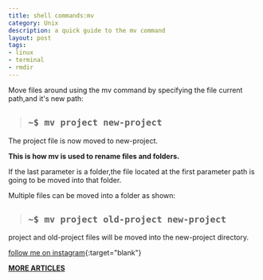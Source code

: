 ```yaml
---
title: shell commands:mv
category: Unix
description: a quick guide to the mv command 
layout: post
tags:
- linux
- terminal
- rmdir
---
```



Move files around using the mv command by specifying the file current path,and it's new path:

> ## `~$ mv project new-project`

The project file is now moved to new-project.

**This is how mv is used to rename files and folders.**


If the last parameter is a folder,the file located at the first parameter path is going to be moved into that folder.

Multiple files can be moved into a folder as shown:

> ## `~$ mv project old-project new-project`

project and old-project files will be moved into the new-project directory.






[follow me on instagram](https://instagram.com/devmuangi){:target="blank"}


[**MORE ARTICLES**](/blog)


